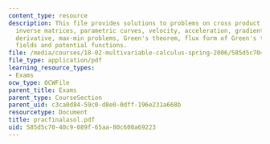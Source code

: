 ```yaml
---
content_type: resource
description: This file provides solutions to problems on cross product, matrices,
  inverse matrices, parametric curves, velocity, acceleration, gradient, directional
  derivative, max-min problems, Green's theorem, flux form of Green's theorem, conservative
  fields and potential functions.
file: /media/courses/18-02-multivariable-calculus-spring-2006/585d5c7040c9089f65aa80c600a69223_pracfinalasol.pdf
file_type: application/pdf
learning_resource_types:
- Exams
ocw_type: OCWFile
parent_title: Exams
parent_type: CourseSection
parent_uid: c3ca0d84-59c0-d8e0-0dff-196e231a668b
resourcetype: Document
title: pracfinalasol.pdf
uid: 585d5c70-40c9-089f-65aa-80c600a69223
---
```

